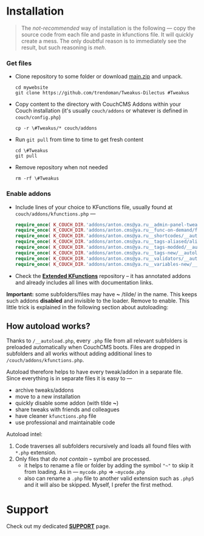 # Installation

> The _not-recommended_ way of installation is the following &mdash; copy the source code from each file and paste in kfunctions file. It will quickly create a mess. The only doubtful reason is to immediately see the result, but such reasoning is *meh*.

### Get files

* Clone repository to some folder or download [main.zip](https://github.com/trendoman/Tweakus-Dilectus/archive/refs/heads/main.zip) and unpack.

   ```shell
   cd mywebsite
   git clone https://github.com/trendoman/Tweakus-Dilectus #Tweakus
   ```

* Copy content to the directory with CouchCMS Addons within your Couch installation (it's usually `couch/addons` or whatever is defined in `couch/config.php`)

   ```shell
   cp -r \#Tweakus/* couch/addons
   ```

* Run `git pull` from time to time to get fresh content

   ```shell
   cd \#Tweakus
   git pull
   ```

* Remove repository when not needed

   ```shell
   rm -rf \#Tweakus
   ```

### Enable addons

* Include lines of your choice to KFunctions file, usually found at `couch/addons/kfunctions.php` &mdash;

   ```php
   require_once( K_COUCH_DIR.'addons/anton.cms@ya.ru__admin-panel-tweaks/__autoload.php' );
   require_once( K_COUCH_DIR.'addons/anton.cms@ya.ru__func-on-demand/func-on-demand.php' );
   require_once( K_COUCH_DIR.'addons/anton.cms@ya.ru__shortcodes/__autoload.php' );
   require_once( K_COUCH_DIR.'addons/anton.cms@ya.ru__tags-aliased/aliased-tags.php' );
   require_once( K_COUCH_DIR.'addons/anton.cms@ya.ru__tags-modded/__autoload.php' );
   require_once( K_COUCH_DIR.'addons/anton.cms@ya.ru__tags-new/__autoload.php' );
   require_once( K_COUCH_DIR.'addons/anton.cms@ya.ru__validators/__autoload.php' );
   require_once( K_COUCH_DIR.'addons/anton.cms@ya.ru__variables-new/__autoload.php' );
   ```

* Check the [**Extended KFunctions**](https://github.com/trendoman/Extended-KFunctions) repository &ndash; it has annotated addons and already includes all lines with documentation links.

**Important:** some subfolders/files may have **~** /tilde/ in the name. This keeps such addons **disabled** and invisible to the loader. Remove to enable. This little trick is explained in the following section about autoloading:

## How autoload works?

Thanks to `/__autoload.php`, every `.php` file from all relevant subfolders is preloaded automatically when CouchCMS boots. Files are dropped in subfolders and all works without adding additional lines to `/couch/addons/kfunctions.php`.

Autoload therefore helps to have every tweak/addon in a separate file. Since everything is in separate files it is easy to &mdash;

+ archive tweaks/addons
+ move to a new installation
+ quickly disable some addon (with tilde **~**)
+ share tweaks with friends and colleagues
+ have cleaner `kfunctions.php` file
+ use professional and maintainable code

Autoload intel:

1. Code traverses all subfolders recursively and loads all found files with `*.php` extension.
2. Only files that _do not contain_ **`~`** symbol are processed.
    - it helps to rename a file or folder by adding the symbol `"~"`  to skip it from loading. As in &mdash; `mycode.php` &rArr; `~mycode.php`
    - also can rename a `.php` file to another valid extension such as `.php5` and it will also be skipped. Myself, I prefer the first method.

# Support

Check out my dedicated [**SUPPORT**](/SUPPORT.md) page.
